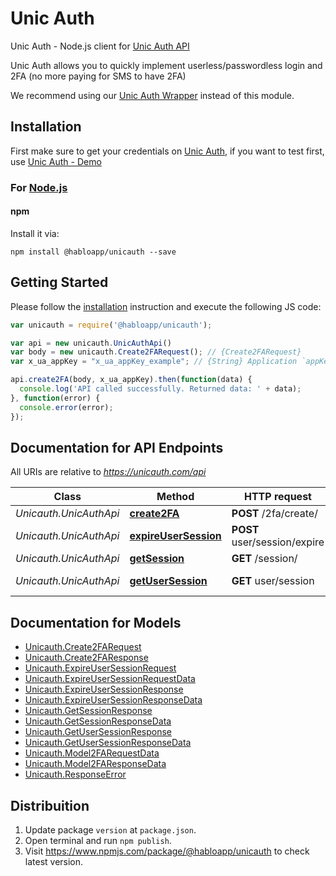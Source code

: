 # Unic Auth

Unic Auth - Node.js client for [Unic Auth API](https://unicauth.com/alpha/docs/)
<br>

Unic Auth allows you to quickly implement userless/passwordless login and 2FA (no more paying for SMS to have 2FA)
<br>

We recommend using our [Unic Auth Wrapper](https://github.com/habloapp/unicauth-wrapper) instead of this module.

## Installation

First make sure to get your credentials on [Unic Auth](https://console.unicauth.com/), if you want to test first, use [Unic Auth - Demo](https://unicauth.com/demo)

### For [Node.js](https://nodejs.org/)

#### npm

Install it via:

```shell
npm install @habloapp/unicauth --save
```

## Getting Started

Please follow the [installation](#installation) instruction and execute the following JS code:

```javascript
var unicauth = require('@habloapp/unicauth');

var api = new unicauth.UnicAuthApi()
var body = new unicauth.Create2FARequest(); // {Create2FARequest} 
var x_ua_appKey = "x_ua_appKey_example"; // {String} Application `appKey`

api.create2FA(body, x_ua_appKey).then(function(data) {
  console.log('API called successfully. Returned data: ' + data);
}, function(error) {
  console.error(error);
});

```

## Documentation for API Endpoints

All URIs are relative to *https://unicauth.com/api*

Class | Method | HTTP request | Description
------------ | ------------- | ------------- | -------------
*Unicauth.UnicAuthApi* | [**create2FA**](docs/UnicAuthApi.md#create2FA) | **POST** /2fa/create/ | Create 2FA
*Unicauth.UnicAuthApi* | [**expireUserSession**](docs/UnicAuthApi.md#expireUserSession) | **POST** user/session/expire | Expire User Session
*Unicauth.UnicAuthApi* | [**getSession**](docs/UnicAuthApi.md#getSession) | **GET** /session/ | Get Session
*Unicauth.UnicAuthApi* | [**getUserSession**](docs/UnicAuthApi.md#getUserSession) | **GET** user/session | Get User Session

## Documentation for Models

 - [Unicauth.Create2FARequest](docs/Create2FARequest.md)
 - [Unicauth.Create2FAResponse](docs/Create2FAResponse.md)
 - [Unicauth.ExpireUserSessionRequest](docs/ExpireUserSessionRequest.md)
 - [Unicauth.ExpireUserSessionRequestData](docs/ExpireUserSessionRequestData.md)
 - [Unicauth.ExpireUserSessionResponse](docs/ExpireUserSessionResponse.md)
 - [Unicauth.ExpireUserSessionResponseData](docs/ExpireUserSessionResponseData.md)
 - [Unicauth.GetSessionResponse](docs/GetSessionResponse.md)
 - [Unicauth.GetSessionResponseData](docs/GetSessionResponseData.md)
 - [Unicauth.GetUserSessionResponse](docs/GetUserSessionResponse.md)
 - [Unicauth.GetUserSessionResponseData](docs/GetUserSessionResponseData.md)
 - [Unicauth.Model2FARequestData](docs/Model2FARequestData.md)
 - [Unicauth.Model2FAResponseData](docs/Model2FAResponseData.md)
 - [Unicauth.ResponseError](docs/ResponseError.md)


## Distribuition

1.  Update package `version` at `package.json`.
2.  Open terminal and run `npm publish`.
3.  Visit https://www.npmjs.com/package/@habloapp/unicauth to check latest version.